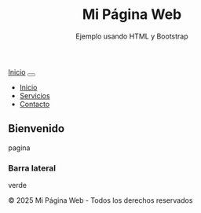 <!DOCTYPE html>
<html lang="es">
<head>
  <meta charset="UTF-8">
  <meta name="viewport" content="width=device-width, initial-scale=1">
  <title>Ejemplo con HTML y Bootstrap</title>
  <!-- Bootstrap 5 CDN -->
  <link href="https://cdn.jsdelivr.net/npm/bootstrap@5.3.3/dist/css/bootstrap.min.css" rel="stylesheet">
</head>
<body>

  <!-- Header -->
  <header class="bg-primary text-white text-center py-4">
    <h1>Mi Página Web</h1>
    <p>Ejemplo usando HTML y Bootstrap</p>
  </header>

  <!-- Nav -->
  <nav class="navbar navbar-expand-lg navbar-dark bg-dark">
    <div class="container-fluid">
      <a class="navbar-brand" href="#">Inicio</a>
      <button class="navbar-toggler" type="button" data-bs-toggle="collapse" data-bs-target="#navbarNav">
        <span class="navbar-toggler-icon"></span>
      </button>
      <div class="collapse navbar-collapse" id="navbarNav">
        <ul class="navbar-nav ms-auto">
          <li class="nav-item">
            <a class="nav-link active" href="#">Inicio</a>
          </li>
          <li class="nav-item">
            <a class="nav-link" href="#">Servicios</a>
          </li>
          <li class="nav-item">
            <a class="nav-link" href="#">Contacto</a>
          </li>
        </ul>
      </div>
    </div>
  </nav>

  <!-- Main -->
  <main class="container my-5">
    <div class="row">
      <div class="col-md-8">
        <h2>Bienvenido</h2>
        <p>pagina</p>
      </div>
      <div class="col-md-4">
        <h3>Barra lateral</h3>
        <p>verde</p>
      </div>
    </div>
  </main>

  <!-- Footer -->
  <footer class="bg-secondary text-white text-center py-3">
    <p>&copy; 2025 Mi Página Web - Todos los derechos reservados</p>
  </footer>

  <!-- Bootstrap JS (opcional para componentes interactivos como el menú móvil) -->
  <script src="https://cdn.jsdelivr.net/npm/bootstrap@5.3.3/dist/js/bootstrap.bundle.min.js"></script>
</body>
</html>
